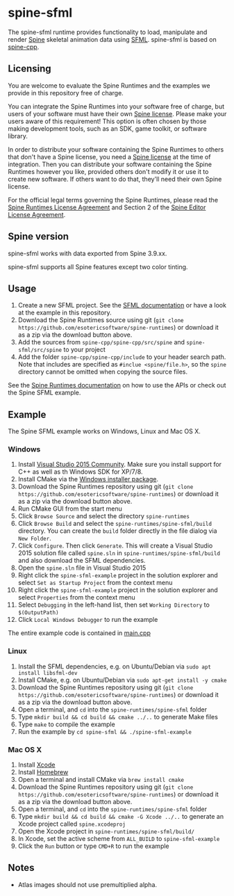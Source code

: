 # spine-sfml

The spine-sfml runtime provides functionality to load, manipulate and render [Spine](http://esotericsoftware.com) skeletal animation data using [SFML](http://www.sfml-dev.org/). spine-sfml is based on [spine-cpp](../../spine-cpp).

## Licensing
You are welcome to evaluate the Spine Runtimes and the examples we provide in this repository free of charge.

You can integrate the Spine Runtimes into your software free of charge, but users of your software must have their own [Spine license](https://esotericsoftware.com/spine-purchase). Please make your users aware of this requirement! This option is often chosen by those making development tools, such as an SDK, game toolkit, or software library.

In order to distribute your software containing the Spine Runtimes to others that don't have a Spine license, you need a [Spine license](https://esotericsoftware.com/spine-purchase) at the time of integration. Then you can distribute your software containing the Spine Runtimes however you like, provided others don't modify it or use it to create new software. If others want to do that, they'll need their own Spine license.

For the official legal terms governing the Spine Runtimes, please read the [Spine Runtimes License Agreement](http://esotericsoftware.com/spine-runtimes-license) and Section 2 of the [Spine Editor License Agreement](http://esotericsoftware.com/spine-editor-license#s2).

## Spine version

spine-sfml works with data exported from Spine 3.9.xx.

spine-sfml supports all Spine features except two color tinting.

## Usage
1. Create a new SFML project. See the [SFML documentation](http://www.sfml-dev.org/tutorials/2.1/) or have a look at the example in this repository.
2. Download the Spine Runtimes source using git (`git clone https://github.com/esotericsoftware/spine-runtimes`) or download it as a zip via the download button above.
3. Add the sources from `spine-cpp/spine-cpp/src/spine` and `spine-sfml/src/spine` to your project
4. Add the folder `spine-cpp/spine-cpp/include` to your header search path. Note that includes are specified as `#inclue <spine/file.h>`, so the `spine` directory cannot be omitted when copying the source files.

See the [Spine Runtimes documentation](http://esotericsoftware.com/spine-documentation#runtimesTitle) on how to use the APIs or check out the Spine SFML example.

## Example
The Spine SFML example works on Windows, Linux and Mac OS X.

### Windows
1. Install [Visual Studio 2015 Community](https://www.visualstudio.com/en-us/downloads/download-visual-studio-vs.aspx). Make sure you install support for C++ as well as th Windows SDK for XP/7/8.
2. Install CMake via the [Windows installer package](https://cmake.org/download/).
3. Download the Spine Runtimes repository using git (`git clone https://github.com/esotericsoftware/spine-runtimes`) or download it as a zip via the download button above.
4. Run CMake GUI from the start menu
5. Click `Browse Source` and select the directory `spine-runtimes`
6. Click `Browse Build` and select the `spine-runtimes/spine-sfml/build` directory. You can create the `build` folder directly in the file dialog via `New Folder`.
7. Click `Configure`. Then click `Generate`. This will create a Visual Studio 2015 solution file called `spine.sln` in `spine-runtimes/spine-sfml/build` and also download the SFML dependencies.
8. Open the `spine.sln` file in Visual Studio 2015
9. Right click the `spine-sfml-example` project in the solution explorer and select `Set as Startup Project` from the context menu
10. Right click the `spine-sfml-example` project in the solution explorer and select `Properties` from the context menu
11. Select `Debugging` in the left-hand list, then set `Working Directory` to `$(OutputPath)`
12. Click `Local Windows Debugger` to run the example

The entire example code is contained in [main.cpp](example/main.cpp)

### Linux
1. Install the SFML dependencies, e.g. on Ubuntu/Debian via `sudo apt install libsfml-dev`
2. Install CMake, e.g. on Ubuntu/Debian via `sudo apt-get install -y cmake`
3. Download the Spine Runtimes repository using git (`git clone https://github.com/esotericsoftware/spine-runtimes`) or download it as a zip via the download button above.
4. Open a terminal, and `cd` into the `spine-runtimes/spine-sfml` folder
5. Type `mkdir build && cd build && cmake ../..` to generate Make files
6. Type `make` to compile the example
7. Run the example by `cd spine-sfml && ./spine-sfml-example`

### Mac OS X
1. Install [Xcode](https://developer.apple.com/xcode/)
2. Install [Homebrew](http://brew.sh/)
3. Open a terminal and install CMake via `brew install cmake`
3. Download the Spine Runtimes repository using git (`git clone https://github.com/esotericsoftware/spine-runtimes`) or download it as a zip via the download button above.
4. Open a terminal, and `cd` into the `spine-runtimes/spine-sfml` folder
5. Type `mkdir build && cd build && cmake -G Xcode ../..` to generate an Xcode project called `spine.xcodeproj`
6. Open the Xcode project in `spine-runtimes/spine-sfml/build/`
7. In Xcode, set the active scheme from `ALL_BUILD` to `spine-sfml-example`
8. Click the `Run` button or type `CMD+R` to run the example

## Notes

- Atlas images should not use premultiplied alpha.

